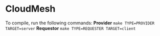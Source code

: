 # CloudMesh

To compile, run the following commands:
**Provider**
`make TYPE=PROVIDER TARGET=server`
**Requestor**
`make TYPE=REQUESTER TARGET=client`



